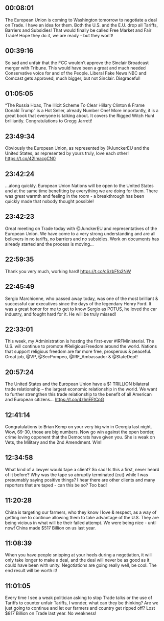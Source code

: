 ## 00:08:01
The European Union is coming to Washington tomorrow to negotiate a deal on Trade. I have an idea for them. Both the U.S. and the E.U. drop all Tariffs, Barriers and Subsidies! That would finally be called Free Market and Fair Trade! Hope they do it, we are ready - but they won’t!
## 00:39:16
So sad and unfair that the FCC wouldn’t approve the Sinclair Broadcast merger with Tribune. This would have been a great and much needed Conservative voice for and of the People. Liberal Fake News NBC and Comcast gets approved, much bigger, but not Sinclair. Disgraceful!
## 01:05:05
“The Russia Hoax, The Illicit Scheme To Clear Hillary Clinton &amp; Frame Donald Trump” is a Hot Seller, already Number One! More importantly, it is a great book that everyone is talking about. It covers the Rigged Witch Hunt brilliantly. Congratulations to Gregg Jarrett!
## 23:49:34
Obviously the European Union, as represented by @JunckerEU and the United States, as represented by yours truly, love each other! https://t.co/42ImacgCN0
## 23:42:24
...along quickly. European Union Nations will be open to the United States and at the same time benefiting by everything we are doing for them. There was great warmth and feeling in the room - a breakthrough has been quickly made that nobody thought possible!
## 23:42:23
Great meeting on Trade today with @JunckerEU and representatives of the European Union. We have come to a very strong understanding and are all believers in no tariffs, no barriers and no subsidies. Work on documents has already started and the process is moving...
## 22:59:35
Thank you very much, working hard! https://t.co/cSzbFfq2NW
## 22:45:49
Sergio Marchionne, who passed away today, was one of the most brilliant &amp; successful car executives since the days of the legendary Henry Ford. It was a great honor for me to get to know Sergio as POTUS, he loved the car industry, and fought hard for it. He will be truly missed!
## 22:33:01
This week, my Administration is hosting the first-ever #IRFMinisterial. The U.S. will continue to promote #ReligiousFreedom around the world. Nations that support religious freedom are far more free, prosperous &amp; peaceful. Great job, @VP, @SecPompeo, @IRF_Ambassador &amp; @StateDept!
## 20:57:24
The United States and the European Union have a $1 TRILLION bilateral trade relationship – the largest economic relationship in the world. We want to further strengthen this trade relationship to the benefit of all American and European citizens... https://t.co/4zlmEEtCpG
## 12:41:14
Congratulations to Brian Kemp on your very big win in Georgia last night. Wow, 69-30, those are big numbers. Now go win against the open border, crime loving opponent that the Democrats have given you. She is weak on Vets, the Military and the 2nd Amendment. Win!
## 12:34:58
What kind of a lawyer would tape a client? So sad! Is this a first, never heard of it before? Why was the tape so abruptly terminated (cut) while I was presumably saying positive things? I hear there are other clients and many reporters that are taped - can this be so? Too bad!
## 11:20:28
China is targeting our farmers, who they know I love &amp; respect, as a way of getting me to continue allowing them to take advantage of the U.S. They are being vicious in what will be their failed attempt. We were being nice - until now! China made $517 Billion on us last year.
## 11:08:39
When you have people snipping at your heels during a negotiation, it will only take longer to make a deal, and the deal will never be as good as it could have been with unity. Negotiations are going really well, be cool. The end result will be worth it!
## 11:01:05
Every time I see a weak politician asking to stop Trade talks or the use of Tariffs to counter unfair Tariffs, I wonder, what can they be thinking? Are we just going to continue and let our farmers and country get ripped off?  Lost $817 Billion on Trade last year. No weakness!
